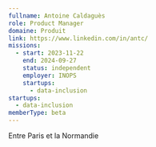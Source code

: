 ```yaml
---
fullname: Antoine Caldaguès
role: Product Manager
domaine: Produit
link: https://www.linkedin.com/in/antc/
missions:
  - start: 2023-11-22
    end: 2024-09-27
    status: independent
    employer: INOPS
    startups:
      - data-inclusion
startups:
  - data-inclusion
memberType: beta
---
```


Entre Paris et la Normandie
